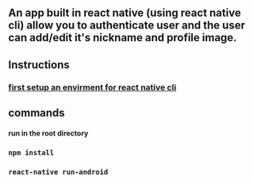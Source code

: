 ## An app built in react native (using react native cli) allow you to authenticate user and the user can add/edit it's nickname and profile image.

## Instructions

### [first setup an envirment for react native cli](https://reactnative.dev/docs/environment-setup)

## commands
#### run in the root directory
### `npm install`
### `react-native run-android`
